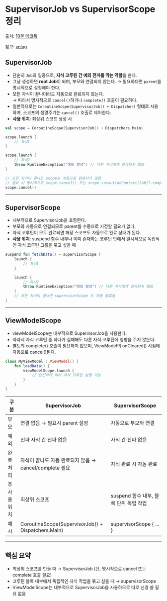 # SupervisorJob vs SupervisorScope 정리
출처: [10분 테코톡](https://youtu.be/3DNbRnl0im4?si=0wBxMGTw97vPJuyN)

참고: [velog](https://velog.io/@murjune/kotlin-Coroutine-supervisorScope-vs-SupervisorJob-%EC%96%B4%EB%96%A4%EA%B1%B8-%EC%82%AC%EC%9A%A9%ED%95%98%EB%9D%BC%EB%8A%94%EA%B1%B0%EC%A7%80)

## SupervisorJob
- 단순히 `Job`의 일종으로, **자식 코루틴 간 예외 전파를 막는 역할**을 한다.  
- 그냥 생성하면 **root Job**이 되며, 부모와 연결되지 않는다. → 필요하다면 `parent`를 명시적으로 설정해야 한다.  
- 모든 자식이 끝나더라도 자동으로 완료되지 않는다.  
  → 따라서 명시적으로 `cancel()`하거나 `complete()` 호출이 필요하다.  
- 일반적으로는 `CoroutineScope(SupervisorJob() + Dispatcher)` 형태로 사용하며, 스코프의 생명주기는 `cancel()` 호출로 제어한다.  
- **사용 위치**: 최상위 스코프 생성 시

```kotlin
val scope = CoroutineScope(SupervisorJob() + Dispatchers.Main)

scope.launch {
    // 자식1
}

scope.launch {
    // 자식2
    throw RuntimeException("예외 발생") // 다른 자식에게 전파되지 않음
}

// 모든 자식이 끝나도 scope는 자동으로 완료되지 않음
// 필요 시 명시적으로 scope.cancel() 또는 scope.coroutineContext[Job]?.complete()
scope.cancel()
```

---

## SupervisorScope
- 내부적으로 SupervisorJob을 포함한다.
- 부모와 자동으로 연결되므로 parent를 수동으로 지정할 필요가 없다.
- 자식 코루틴이 모두 완료되면 해당 스코프도 자동으로 완료 상태가 된다.
- **사용 위치**: suspend 함수 내부나 이미 존재하는 코루틴 안에서 일시적으로 독립적인 자식 코루틴 그룹을 묶고 싶을 때

```kotlin
suspend fun fetchData() = supervisorScope {
    launch {
        // 자식1
    }

    launch {
        // 자식2
        throw RuntimeException("예외 발생") // 다른 자식에게 전파되지 않음
    }
    // 모든 자식이 끝나면 supervisorScope 도 자동 종료됨
}
```

---

## ViewModelScope
- viewModelScope는 내부적으로 SupervisorJob을 사용한다.
- 따라서 자식 코루틴 중 하나가 실패해도 다른 자식 코루틴에 영향을 주지 않는다.
- 별도의 complete() 호출이 필요하지 않으며, ViewModel의 onCleared() 시점에 자동으로 cancel()된다.

```kotlin
class MyViewModel : ViewModel() {
    fun loadData() {
        viewModelScope.launch {
            // 안전하게 여러 자식 코루틴 실행 가능
        }
    }
}
```

|구분 |	SupervisorJob	 | SupervisorScope |
|-----|--------|-------|
|부모 |연결	없음 → 필요시 parent 설정	|자동으로 부모와 연결|
|예외 |전파	자식 간 전파 없음|	자식 간 전파 없음|
|완료 처리|	자식이 끝나도 자동 완료되지 않음 → cancel/complete 필요|	자식 완료 시 자동 완료|
|주 사용 위치|	최상위 스코프 |	suspend 함수 내부, 블록 단위 독립 작업|
|예시|	CoroutineScope(SupervisorJob() + Dispatchers.Main)|	supervisorScope { ... }|

---

## 핵심 요약
- 최상위 스코프를 만들 때 → SupervisorJob (단, 명시적으로 cancel 또는 complete 호출 필요)
- 코루틴 블록 내부에서 독립적인 자식 작업을 묶고 싶을 때 → supervisorScope
- ViewModelScope는 내부적으로 SupervisorJob을 사용하므로 따로 신경 쓸 필요 없음
